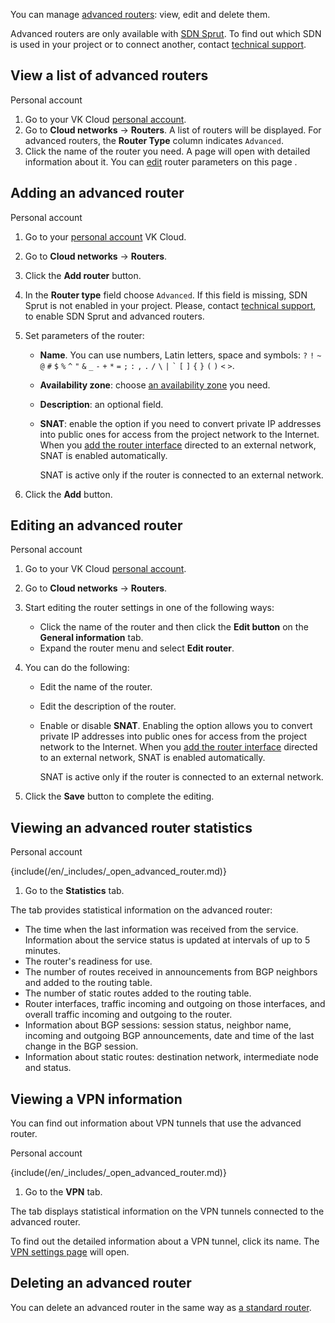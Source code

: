 You can manage [advanced routers](../../../concepts/router#advanced_router_capabilities): view, edit and delete them.

Advanced routers are only available with [SDN Sprut](../../../concepts/architecture#sdns_used). To find out which SDN is used in your project or to connect another, contact [technical support](/en/contacts).

## View a list of advanced routers

<tabs>
<tablist>
<tab>Personal account</tab>
</tablist>
<tabpanel>

1. Go to your VK Cloud [personal account](https://cloud.vk.com/app/en/).
1. Go to **Cloud networks** → **Routers**. A list of routers will be displayed. For advanced routers, the **Router Type** column indicates `Advanced`.
1. Click the name of the router you need. A page will open with detailed information about it. You can [edit](#editing_an_advanced_router) router parameters on this page .

</tabpanel>
</tabs>

## Adding an advanced router

<tabs>
<tablist>
<tab>Personal account</tab>
</tablist>
<tabpanel>

1. Go to your [personal account](https://cloud.vk.com/app/en/) VK Cloud.
1. Go to **Cloud networks** → **Routers**.
1. Click the **Add router** button.
1. In the **Router type** field choose `Advanced`. If this field is missing, SDN Sprut is not enabled in your project. Please, contact [technical support](/en/contacts), to enable SDN Sprut and advanced routers.
1. Set parameters of the router:

   - **Name**. You can use numbers, Latin letters, space and symbols: `?` `!` `~` `@` `#` `$` `%` `^` `"` `&` `_` `-` `+` `*` `=` `;` `:` `,` `.` `/` `\` `|` `` ` `` `[` `]` `{` `}` `(` `)` `<` `>`.
   - **Availability zone**: choose [an availability zone](/en/additionals/start/architecture#availability_zones_567cfd7a) you need.
   - **Description**: an optional field.
   - **SNAT**: enable the option if you need to convert private IP addresses into public ones for access from the project network to the Internet. When you [add the router interface](../manage-interfaces#adding_interfaces_of_advanced_router) directed to an external network, SNAT is enabled automatically.

      <warn>
      SNAT is active only if the router is connected to an external network.
      </warn>

1. Click the **Add** button.

</tabpanel>
</tabs>

## Editing an advanced router

<tabs>
<tablist>
<tab>Personal account</tab>
</tablist>
<tabpanel>

1. Go to your VK Cloud [personal account](https://cloud.vk.com/app/en/).
1. Go to **Cloud networks** → **Routers**.
1. Start editing the router settings in one of the following ways:

   - Click the name of the router and then click the **Edit button** on the **General information** tab.
   - Expand the router menu and select **Edit router**.

1. You can do the following:

   - Edit the name of the router.
   - Edit the description of the router.
   - Enable or disable **SNAT**. Enabling the option allows you to convert private IP addresses into public ones for access from the project network to the Internet. When you [add the router interface](../manage-interfaces#adding_interfaces_of_advanced_router) directed to an external network, SNAT is enabled automatically.

      <warn>
      SNAT is active only if the router is connected to an external network.
      </warn>

1. Click the **Save** button to complete the editing.

</tabpanel>
</tabs>

## Viewing an advanced router statistics

<tabs>
<tablist>
<tab>Personal account</tab>
</tablist>
<tabpanel>

{include(/en/_includes/_open_advanced_router.md)}

1. Go to the **Statistics** tab.

The tab provides statistical information on the advanced router:

- The time when the last information was received from the service. Information about the service status is updated at intervals of up to 5 minutes.
- The router's readiness for use.
- The number of routes received in announcements from BGP neighbors and added to the routing table.
- The number of static routes added to the routing table.
- Router interfaces, traffic incoming and outgoing on those interfaces, and overall traffic incoming and outgoing to the router.
- Information about BGP sessions: session status, neighbor name, incoming and outgoing BGP announcements, date and time of the last change in the BGP session.
- Information about static routes: destination network, intermediate node and status.

</tabpanel>
</tabs>

## Viewing a VPN information

You can find out information about VPN tunnels that use the advanced router.

<tabs>
<tablist>
<tab>Personal account</tab>
</tablist>
<tabpanel>

{include(/en/_includes/_open_advanced_router.md)}

1. Go to the **VPN** tab.

The tab displays statistical information on the VPN tunnels connected to the advanced router.

To find out the detailed information about a VPN tunnel, click its name. The [VPN settings page](../../vpn) will open.

</tabpanel>
</tabs>

## Deleting an advanced router

You can delete an advanced router in the same way as [a standard router](../../router#removing_the_router).
